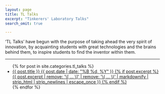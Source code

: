```yaml
---
layout: page
title: TL Talks
excerpt: "Tinkerers' Laboratory Talks"
search_omit: true

---
```


‘TL Talks’ have begun with the purpose of taking ahead the very spirit of innovation, by acquainting students with great technologies and the brains behind them, to inspire students to find the inventor within them.

---
<ul class="post-list">
{% for post in site.categories.tl_talks %}
  <li>
  	<article>
  		<a href="{{ site.url }}{{ post.url }}">
  			{{ post.title }}
  			<span class="entry-date">
  			<time datetime="{{ post.date | date_to_xmlschema }}">
  			{{ post.date | date: "%B %d, %Y" }}
  			</time>
  			</span>
  			{% if post.excerpt %}
  			<span class="excerpt">{{ post.excerpt | remove: '\[ ... \]' | remove: '\( ... \)' | markdownify | strip_html | strip_newlines | escape_once }}
  			</span>
  			{% endif %}
  		</a>
  	</article>
  </li>
{% endfor %}
</ul>
